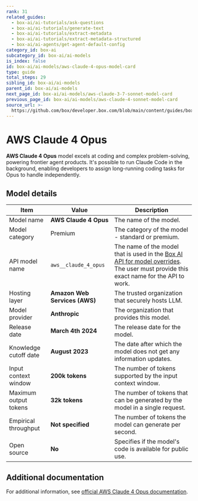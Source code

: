 ```yaml
---
rank: 31
related_guides:
  - box-ai/ai-tutorials/ask-questions
  - box-ai/ai-tutorials/generate-text
  - box-ai/ai-tutorials/extract-metadata
  - box-ai/ai-tutorials/extract-metadata-structured
  - box-ai/ai-agents/get-agent-default-config
category_id: box-ai
subcategory_id: box-ai/ai-models
is_index: false
id: box-ai/ai-models/aws-claude-4-opus-model-card
type: guide
total_steps: 29
sibling_id: box-ai/ai-models
parent_id: box-ai/ai-models
next_page_id: box-ai/ai-models/aws-claude-3-7-sonnet-model-card
previous_page_id: box-ai/ai-models/aws-claude-4-sonnet-model-card
source_url: >-
  https://github.com/box/developer.box.com/blob/main/content/guides/box-ai/ai-models/aws-claude-4-opus-model-card.md
---
```

# AWS Claude 4 Opus

**AWS Claude 4 Opus** model excels at coding and complex problem-solving, powering frontier agent products. It's possible to run Claude Code in the background, enabling developers to assign long-running coding tasks for Opus to handle independently.

## Model details

| Item  | Value | Description |
|-----------|----------|----------|
|Model name|**AWS Claude 4 Opus**| The name of the model. |
| Model category | Premium | The category of the model - standard or premium. |
|API model name|`aws__claude_4_opus`| The name of the model that is used in the [Box AI API for model overrides][overrides]. The user must provide this exact name for the API to work. |
|Hosting layer|  **Amazon Web Services (AWS)** | The trusted organization that securely hosts LLM. |
|Model provider|**Anthropic**| The organization that provides this model. |
|Release date| **March 4th 2024** | The release date for the model.|
|Knowledge cutoff date| **August 2023**| The date after which the model does not get any information updates. |
|Input context window |**200k tokens**| The number of tokens supported by the input context window.|
|Maximum output tokens | **32k tokens** |The number of tokens that can be generated by the model in a single request.|
|Empirical throughput| **Not specified** | The number of tokens the model can generate per second.|
|Open source | **No** | Specifies if the model's code is available for public use.|

## Additional documentation

For additional information, see [official AWS Claude 4 Opus documentation][aws-claude].

[aws-claude]: https://aws.amazon.com/bedrock/claude/
[overrides]: g://box-ai/ai-agents/ai-agent-overrides